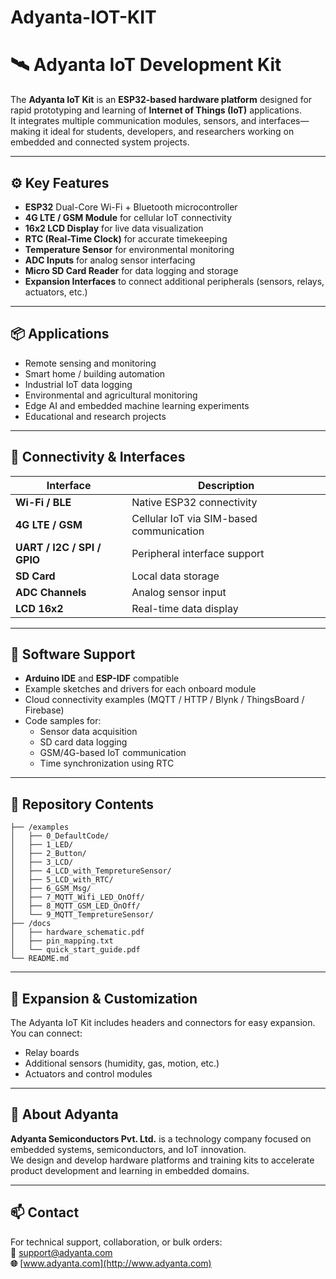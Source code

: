 # Adyanta-IOT-KIT

# 🛰️ Adyanta IoT Development Kit

The **Adyanta IoT Kit** is an **ESP32-based hardware platform** designed for rapid prototyping and learning of **Internet of Things (IoT)** applications.  
It integrates multiple communication modules, sensors, and interfaces—making it ideal for students, developers, and researchers working on embedded and connected system projects.

---

## ⚙️ Key Features

- **ESP32** Dual-Core Wi-Fi + Bluetooth microcontroller  
- **4G LTE / GSM Module** for cellular IoT connectivity  
- **16x2 LCD Display** for live data visualization  
- **RTC (Real-Time Clock)** for accurate timekeeping  
- **Temperature Sensor** for environmental monitoring  
- **ADC Inputs** for analog sensor interfacing  
- **Micro SD Card Reader** for data logging and storage  
- **Expansion Interfaces** to connect additional peripherals (sensors, relays, actuators, etc.)

---

## 📦 Applications

- Remote sensing and monitoring  
- Smart home / building automation  
- Industrial IoT data logging  
- Environmental and agricultural monitoring  
- Edge AI and embedded machine learning experiments  
- Educational and research projects  

---

## 🔌 Connectivity & Interfaces

| Interface | Description |
|------------|--------------|
| **Wi-Fi / BLE** | Native ESP32 connectivity |
| **4G LTE / GSM** | Cellular IoT via SIM-based communication |
| **UART / I2C / SPI / GPIO** | Peripheral interface support |
| **SD Card** | Local data storage |
| **ADC Channels** | Analog sensor input |
| **LCD 16x2** | Real-time data display |

---

## 🧰 Software Support

- **Arduino IDE** and **ESP-IDF** compatible  
- Example sketches and drivers for each onboard module  
- Cloud connectivity examples (MQTT / HTTP / Blynk / ThingsBoard / Firebase)  
- Code samples for:
  - Sensor data acquisition  
  - SD card data logging  
  - GSM/4G-based IoT communication  
  - Time synchronization using RTC  

---

## 📁 Repository Contents

```
├── /examples
│   ├── 0_DefaultCode/
│   ├── 1_LED/
│   ├── 2_Button/
│   ├── 3_LCD/
│   ├── 4_LCD_with_TempretureSensor/
│   ├── 5_LCD_with_RTC/
│   ├── 6_GSM_Msg/
│   ├── 7_MQTT_Wifi_LED_OnOff/
│   ├── 8_MQTT_GSM_LED_OnOff/
│   └── 9_MQTT_TempretureSensor/
├── /docs
│   ├── hardware_schematic.pdf
│   ├── pin_mapping.txt
│   └── quick_start_guide.pdf
└── README.md
```

---

## 🧩 Expansion & Customization

The Adyanta IoT Kit includes headers and connectors for easy expansion.  
You can connect:
- Relay boards  
- Additional sensors (humidity, gas, motion, etc.)  
- Actuators and control modules  

---

## 🏢 About Adyanta

**Adyanta Semiconductors Pvt. Ltd.** is a technology company focused on embedded systems, semiconductors, and IoT innovation.  
We design and develop hardware platforms and training kits to accelerate product development and learning in embedded domains.

---

## 📫 Contact

For technical support, collaboration, or bulk orders:  
**📧** support@adyanta.com  
**🌐** [www.adyanta.com](http://www.adyanta.com)
